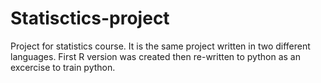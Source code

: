 # Statisctics-project
Project for statistics course. 
It is the same project written in two different languages. First R version was created then re-written to python as an excercise to train python.
